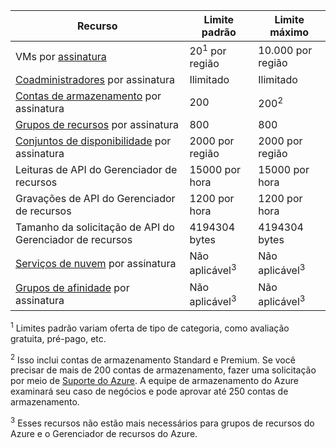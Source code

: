 Recurso|Limite padrão|Limite máximo
---|---|---
VMs por [assinatura](../articles/billing-buy-sign-up-azure-subscription.md)|20<sup>1</sup> por região|10.000 por região
[Coadministradores](../articles/billing-add-change-azure-subscription-administrator.md) por assinatura|Ilimitado|Ilimitado
[Contas de armazenamento](../articles/storage/storage-create-storage-account.md) por assinatura|200|200<sup>2</sup>
[Grupos de recursos](../articles/azure-resource-manager/resource-group-overview.md) por assinatura|800|800
[Conjuntos de disponibilidade](../articles/virtual-machines/virtual-machines-windows-manage-availability.md#configure-multiple-virtual-machines-in-an-availability-set-for-redundancy) por assinatura|2000 por região|2000 por região
Leituras de API do Gerenciador de recursos|15000 por hora|15000 por hora
Gravações de API do Gerenciador de recursos|1200 por hora|1200 por hora
Tamanho da solicitação de API do Gerenciador de recursos|4194304 bytes|4194304 bytes
[Serviços de nuvem](../articles/cloud-services/cloud-services-choose-me.md) por assinatura|Não aplicável<sup>3</sup>|Não aplicável<sup>3</sup>
[Grupos de afinidade](../articles/virtual-network/virtual-networks-migrate-to-regional-vnet.md) por assinatura|Não aplicável<sup>3</sup>|Não aplicável<sup>3</sup>

<sup>1</sup> Limites padrão variam oferta de tipo de categoria, como avaliação gratuita, pré-pago, etc.

<sup>2</sup> Isso inclui contas de armazenamento Standard e Premium. Se você precisar de mais de 200 contas de armazenamento, fazer uma solicitação por meio de [Suporte do Azure](https://azure.microsoft.com/support/faq/). A equipe de armazenamento do Azure examinará seu caso de negócios e pode aprovar até 250 contas de armazenamento.

<sup>3</sup> Esses recursos não estão mais necessários para grupos de recursos do Azure e o Gerenciador de recursos do Azure.
